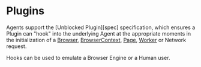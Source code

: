 # Plugins

Agents support the [Unblocked Plugin][spec] specification, which ensures a Plugin can "hook" into the underlying Agent at the appropriate moments in the initialization of a [Browser](./Browser.md), [BrowserContext](./BrowserContext.md), [Page](./Page.md), [Worker](./Worker.md) or Network request.

Hooks can be used to emulate a Browser Engine or a Human user.

[spect]: https://github.com/unblocked-web/specifications
